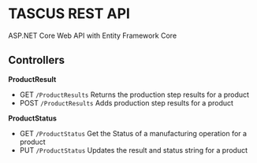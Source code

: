 # TASCUS REST API

ASP.NET Core Web API with Entity Framework Core


## Controllers

**ProductResult**

- GET `/ProductResults` Returns the production step results for a product
- POST `/ProductResults` Adds  production step results for a product

**ProductStatus**
- GET `/ProductStatus` Get the Status of a manufacturing operation for a product
- PUT `/ProductStatus` Updates the result and status string for a product


